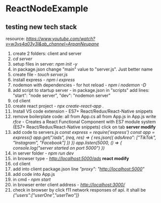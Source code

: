 # ReactNodeExample

## testing new tech stack

resource: *<https://www.youtube.com/watch?v=w3vs4a03y3I&ab_channel=ArpanNeupane>*

1. create 2 folders: client and server
2. *cd server*
3. setup files in server: *npm init -y*
4. in package.json change "main" value to "server.js". Just better name
5. create file - *touch server.js*
6. install express - *npm i express*
7. nodemon with dependencies - for hot reload - *npm i nodemon -D*
8. add script to startup server - in package.json in "scripts" add lines:
"start": "node server",
"dev": "nodemon server"
9. cd client
10. create react project - *npx create-react-app .*
11. Install VS code extension - ES7+ React/Redux/React-Native snippets
12. remove boilerplate code:
all from App.cs
all from App.js
in App.js write *rfce* - Creates a React Functional Component with ES7 module system (ES7+ React/Redux/React-Native snippets)
click on tab
**server modify**
13. add code to servers.js
*const express = require('express')*
*const app = express()*
*app.get("/ads", (req, res) => {*
    *res.json({ adsArea": ["TikTok", "Instagram", "Facebook"] })*
*})*
*app.listen(5000, () => { console.log("server started on port 5000") })*
14. in server folder - *npm run dev*
15. in browser type - *<http://localhost:5000/ads>*
**react modify**
16. cd client
17. add into client package.json line *"proxy": "<http://localhost:5000>"*
18. add code into App.js
19. in cmd - *npm start*
20. in browser enter client address - *<http://localhost:3000/>*
21. check in browser by click f11 network responses of api. it shall be *{"users":["userOne","userTwo"]}*
